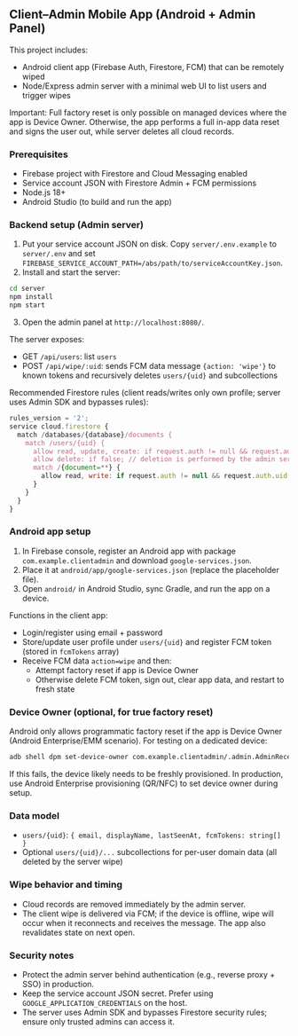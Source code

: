 ## Client–Admin Mobile App (Android + Admin Panel)

This project includes:
- Android client app (Firebase Auth, Firestore, FCM) that can be remotely wiped
- Node/Express admin server with a minimal web UI to list users and trigger wipes

Important: Full factory reset is only possible on managed devices where the app is Device Owner. Otherwise, the app performs a full in-app data reset and signs the user out, while server deletes all cloud records.

### Prerequisites
- Firebase project with Firestore and Cloud Messaging enabled
- Service account JSON with Firestore Admin + FCM permissions
- Node.js 18+
- Android Studio (to build and run the app)

### Backend setup (Admin server)
1) Put your service account JSON on disk. Copy `server/.env.example` to `server/.env` and set `FIREBASE_SERVICE_ACCOUNT_PATH=/abs/path/to/serviceAccountKey.json`.
2) Install and start the server:
```bash
cd server
npm install
npm start
```
3) Open the admin panel at `http://localhost:8080/`.

The server exposes:
- GET `/api/users`: list `users`
- POST `/api/wipe/:uid`: sends FCM data message `{action: 'wipe'}` to known tokens and recursively deletes `users/{uid}` and subcollections

Recommended Firestore rules (client reads/writes only own profile; server uses Admin SDK and bypasses rules):
```js
rules_version = '2';
service cloud.firestore {
  match /databases/{database}/documents {
    match /users/{uid} {
      allow read, update, create: if request.auth != null && request.auth.uid == uid;
      allow delete: if false; // deletion is performed by the admin server
      match /{document=**} {
        allow read, write: if request.auth != null && request.auth.uid == uid;
      }
    }
  }
}
```

### Android app setup
1) In Firebase console, register an Android app with package `com.example.clientadmin` and download `google-services.json`.
2) Place it at `android/app/google-services.json` (replace the placeholder file).
3) Open `android/` in Android Studio, sync Gradle, and run the app on a device.

Functions in the client app:
- Login/register using email + password
- Store/update user profile under `users/{uid}` and register FCM token (stored in `fcmTokens` array)
- Receive FCM data `action=wipe` and then:
  - Attempt factory reset if app is Device Owner
  - Otherwise delete FCM token, sign out, clear app data, and restart to fresh state

### Device Owner (optional, for true factory reset)
Android only allows programmatic factory reset if the app is Device Owner (Android Enterprise/EMM scenario). For testing on a dedicated device:
```bash
adb shell dpm set-device-owner com.example.clientadmin/.admin.AdminReceiver
```
If this fails, the device likely needs to be freshly provisioned. In production, use Android Enterprise provisioning (QR/NFC) to set device owner during setup.

### Data model
- `users/{uid}`: `{ email, displayName, lastSeenAt, fcmTokens: string[] }`
- Optional `users/{uid}/...` subcollections for per-user domain data (all deleted by the server wipe)

### Wipe behavior and timing
- Cloud records are removed immediately by the admin server.
- The client wipe is delivered via FCM; if the device is offline, wipe will occur when it reconnects and receives the message. The app also revalidates state on next open.

### Security notes
- Protect the admin server behind authentication (e.g., reverse proxy + SSO) in production.
- Keep the service account JSON secret. Prefer using `GOOGLE_APPLICATION_CREDENTIALS` on the host.
- The server uses Admin SDK and bypasses Firestore security rules; ensure only trusted admins can access it.
